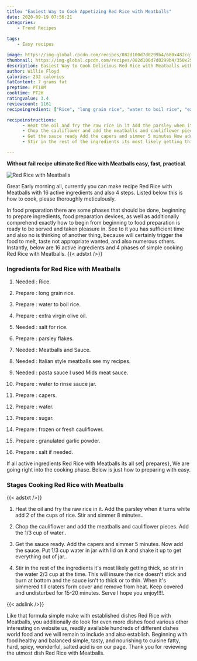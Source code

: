 ```yaml
---
title: "Easiest Way to Cook Appetizing Red Rice with Meatballs"
date: 2020-09-19 07:56:21
categories:
    - Trend Recipes
    
tags:
    - Easy recipes

image: https://img-global.cpcdn.com/recipes/082d100d7d0299b4/680x482cq70/red-rice-with-meatballs-recipe-main-photo.jpg
thumbnail: https://img-global.cpcdn.com/recipes/082d100d7d0299b4/350x250cq70/red-rice-with-meatballs-recipe-main-photo.jpg
description: Easiest Way to Cook Delicious Red Rice with Meatballs with 16 ingredients and 4 stages of easy cooking.
author: Willie Floyd
calories: 232 calories
fatContent: 7 grams fat
preptime: PT18M
cooktime: PT2H
ratingvalue: 3.4
reviewcount: 1161
recipeingredient: ["Rice", "long grain rice", "water to boil rice", "extra virgin olive oil", "salt for rice", "parsley flakes", "Meatballs and Sauce", "Italian style meatballs see my recipes", "pasta sauce I used Mids meat sauce", "water to rinse sauce jar", "capers", "water", "sugar", "frozen or fresh cauliflower", "granulated garlic powder", "salt if needed"]

recipeinstructions: 
      - Heat the oil and fry the raw rice in it Add the parsley when it turns white add 2 of the cups of rice Stir and simmer 8 minutes 
      - Chop the cauliflower and add the meatballs and cauliflower pieces Add the 13 cup of water 
      - Get the sauce ready Add the capers and simmer 5 minutes Now add the sauce Put 13 cup water in jar with lid on it and shake it up to get everything out of jar 
      - Stir in the rest of the ingredients its most likely getting thick so stir in the water 23 cup at the time This will insure the rice doesnt stick and burn at bottom and the sauce isnt to thick or to thin When its simmered till craters form cover and remove from heat Keep covered and undisturbed for 1520 minutes Serve I hope you enjoy

---
```




**Without fail recipe ultimate Red Rice with Meatballs easy, fast, practical**. 


![Red Rice with Meatballs](https://img-global.cpcdn.com/recipes/082d100d7d0299b4/680x482cq70/red-rice-with-meatballs-recipe-main-photo.jpg "Red Rice with Meatballs")




Great Early morning all, currently you can make recipe Red Rice with Meatballs with 16 active ingredients and also 4 steps. Listed below this is how to cook, please thoroughly meticulously.

In food preparation there are some phases that should be done, beginning to prepare ingredients, food preparation devices, as well as additionally comprehend exactly how to begin from beginning to food preparation is ready to be served and taken pleasure in. See to it you has sufficient time and also no is thinking of another thing, because will certainly trigger the food to melt, taste not appropriate wanted, and also numerous others. Instantly, below are 16 active ingredients and 4 phases of simple cooking Red Rice with Meatballs.
{{< adstxt />}}

### Ingredients for Red Rice with Meatballs


1. Needed  : Rice.

1. Prepare  : long grain rice.

1. Prepare  : water to boil rice.

1. Prepare  : extra virgin olive oil.

1. Needed  : salt for rice.

1. Prepare  : parsley flakes.

1. Needed  : Meatballs and Sauce.

1. Needed  : Italian style meatballs see my recipes.

1. Needed  : pasta sauce I used Mids meat sauce.

1. Prepare  : water to rinse sauce jar.

1. Prepare  : capers.

1. Prepare  : water.

1. Prepare  : sugar.

1. Prepare  : frozen or fresh cauliflower.

1. Prepare  : granulated garlic powder.

1. Prepare  : salt if needed.



If all active ingredients Red Rice with Meatballs its all set| prepares}, We are going right into the cooking phase. Below is just how to preparing with easy.

### Stages Cooking Red Rice with Meatballs

{{< adstxt />}}


1. Heat the oil and fry the raw rice in it. Add the parsley when it turns white add 2 of the cups of rice. Stir and simmer 8 minutes..



1. Chop the cauliflower and add the meatballs and cauliflower pieces. Add the 1/3 cup of water..



1. Get the sauce ready. Add the capers and simmer 5 minutes. Now add the sauce. Put 1/3 cup water in jar with lid on it and shake it up to get everything out of jar..



1. Stir in the rest of the ingredients it&#39;s most likely getting thick, so stir in the water 2/3 cup at the time. This will insure the rice doesn&#39;t stick and burn at bottom and the sauce isn&#39;t to thick or to thin. When it&#39;s simmered till craters form cover and remove from heat. Keep covered and undisturbed for 15-20 minutes. Serve I hope you enjoy!!!!.





{{< adslink />}}

Like that formula simple make with established dishes Red Rice with Meatballs, you additionally do look for even more dishes food various other interesting on website us, readily available hundreds of different dishes world food and we will remain to include and also establish. Beginning with food healthy and balanced simple, tasty, and nourishing to cuisine fatty, hard, spicy, wonderful, salted acid is on our page. Thank you for reviewing the utmost dish Red Rice with Meatballs.
